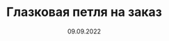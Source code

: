 ---
title: "Глазковая петля на заказ"
date: 09.09.2022
price: "от 140"
layout: portfolio
post_image: "assets/images/zhmayeva/zhmayeva_atelier_le_asole.jpg"
header_image: "assets/images/banner_14.jpg"
address: eye_loop_to_order
tags: "Глазковая петля на заказ"
texts: "Изготовление/пробив глазковой петли с поперечной закрепкой:
</br>
</br>
Пробив от 1 до 4 петель – 400
</br>
Пробив от 5 до 8 петель – 250
</br>
Пробив от 9 до 12 петель – 200
</br>
Пробив от 13 до 16 петель – 180
</br>
Пробив от 17 до 40 петель – 160
</br>
Пробив от 41 петли и выше – 140 и ниже, стоимость договорная
</br>
</br>
ОБЯЗАТЕЛЬНО!
</br>
• образец ткани (аналогичной толщины и фактуры)
</br>
• обязательна разметка крестом по изнанке, выполненная мылом, мелом либо ручкой пиши-стирай, с отметкой центра глазка в месте пересечения линий.
</br>
• пуговица или желаемый размер петли в миллиметрах
</br>
</br>
Примечание:
</br>
• пробив петель без образца ткани – плюс 500 рублей к стоимости
</br>
• пробив петель на экокоже – плюс 30% к стоимости
</br>
• пробив петель на белой ткани – плюс 30% к стоимости
</br>
• разметка петли – 40 рублей/шт
</br>
• заправка ниток – 50 рублей/шт
</br>
</br>
Для пробива глазковых петель, используются немецкие нитки Gütermann Mara, которые входят в стоимость.
"
---